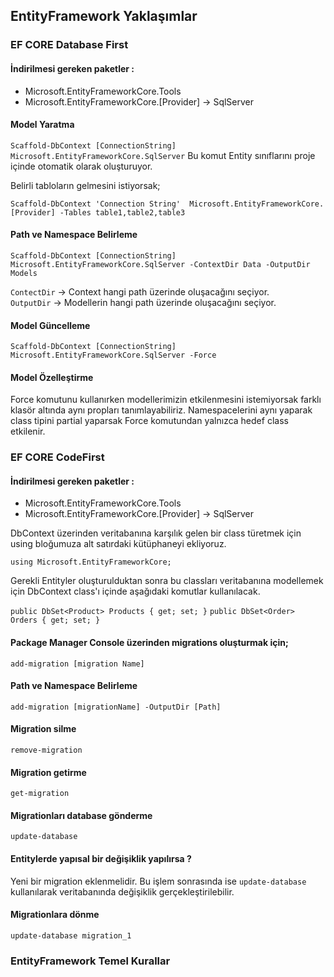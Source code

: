
## EntityFramework Yaklaşımlar


### EF CORE Database First

#### İndirilmesi gereken paketler :

* Microsoft.EntityFrameworkCore.Tools
* Microsoft.EntityFrameworkCore.[Provider] -> SqlServer

#### Model Yaratma

`Scaffold-DbContext [ConnectionString] Microsoft.EntityFrameworkCore.SqlServer`
Bu komut Entity sınıflarını proje içinde otomatik olarak oluşturuyor.

Belirli tabloların gelmesini istiyorsak;

`Scaffold-DbContext 'Connection String' 
Microsoft.EntityFrameworkCore.[Provider] -Tables table1,table2,table3`

#### Path ve Namespace Belirleme

`Scaffold-DbContext [ConnectionString] Microsoft.EntityFrameworkCore.SqlServer -ContextDir Data -OutputDir Models`

`ContectDir` -> Context hangi path üzerinde oluşacağını seçiyor. </br>
`OutputDir`  -> Modellerin hangi path üzerinde oluşacağını seçiyor.

#### Model Güncelleme

`Scaffold-DbContext [ConnectionString] Microsoft.EntityFrameworkCore.SqlServer -Force`

#### Model Özelleştirme

Force komutunu kullanırken modellerimizin etkilenmesini istemiyorsak farklı klasör altında aynı propları tanımlayabiliriz. Namespacelerini aynı yaparak class tipini partial yaparsak Force komutundan yalnızca hedef class etkilenir.


### EF CORE CodeFirst

#### İndirilmesi gereken paketler :

* Microsoft.EntityFrameworkCore.Tools
* Microsoft.EntityFrameworkCore.[Provider] -> SqlServer

DbContext üzerinden veritabanına karşılık gelen bir class türetmek için using bloğumuza alt satırdaki kütüphaneyi ekliyoruz.

`using Microsoft.EntityFrameworkCore;`

Gerekli Entityler oluşturulduktan sonra bu classları veritabanına modellemek için DbContext class'ı içinde aşağıdaki komutlar kullanılacak.

`public DbSet<Product> Products { get; set; }`
`public DbSet<Order> Orders { get; set; }`

#### Package Manager Console üzerinden migrations oluşturmak için;

`add-migration [migration Name]`

#### Path ve Namespace Belirleme

`add-migration [migrationName] -OutputDir [Path]`

#### Migration silme

`remove-migration`

#### Migration getirme

`get-migration`

#### Migrationları database gönderme

`update-database`

#### Entitylerde yapısal bir değişiklik yapılırsa ?

Yeni bir migration eklenmelidir. Bu işlem sonrasında ise `update-database` kullanılarak veritabanında değişiklik gerçekleştirilebilir.

#### Migrationlara dönme

`update-database migration_1`

### EntityFramework Temel Kurallar

####








